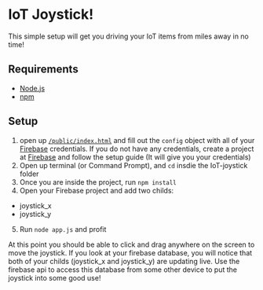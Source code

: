 # IoT Joystick!

This simple setup will get you driving your IoT items from miles away in no time!

## Requirements

- [Node.js](https://nodejs.org/en/)
- [npm](https://www.npmjs.com/)

## Setup

1. open up [`/public/index.html`](https://github.com/camilo86/IoT-joystick/blob/master/public/index.html#L52-L56) and fill out the `config` object with all of your [Firebase](http://firebase.google.com) credentials. If you do not have any credentials, create a project at [Firebase](http://firebase.google.com) and follow the setup guide (It will give you your credentials)
2. Open up terminal (or Command Prompt), and `cd` insdie the IoT-joystick folder
3. Once you are inside the project, run `npm install`
4. Open your Firebase project and add two childs:
  - joystick_x
  - joystick_y
5. Run `node app.js` and profit

At this point you should be able to click and drag anywhere on the screen to move the joystick. If you look at your firebase database, you will notice that both of your childs (joystick_x and joystick_y) are updating live. Use the firebase api to access this database from some other device to put the joystick into some good use!
